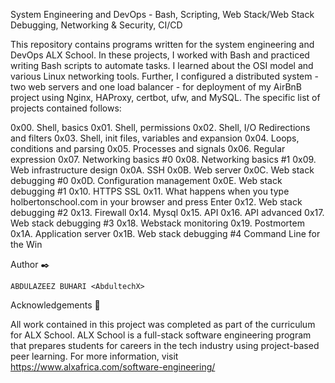 System Engineering and DevOps - Bash, Scripting, Web Stack/Web Stack Debugging, Networking & Security, CI/CD

This repository contains programs written for the system engineering and DevOps ALX School. In these projects, I worked with Bash and practiced writing Bash scripts to automate tasks. I learned about the OSI model and various Linux networking tools. Further, I configured a distributed system - two web servers and one load balancer - for deployment of my AirBnB project using Nginx, HAProxy, certbot, ufw, and MySQL. The specific list of projects contained follows:

0x00. Shell, basics
0x01. Shell, permissions
0x02. Shell, I/O Redirections and filters
0x03. Shell, init files, variables and expansion
0x04. Loops, conditions and parsing
0x05. Processes and signals
0x06. Regular expression
0x07. Networking basics #0
0x08. Networking basics #1
0x09. Web infrastructure design
0x0A. SSH
0x0B. Web server
0x0C. Web stack debugging #0
0x0D. Configuration management
0x0E. Web stack debugging #1
0x10. HTTPS SSL
0x11. What happens when you type holbertonschool.com in your browser and press Enter
0x12. Web stack debugging #2
0x13. Firewall
0x14. Mysql
0x15. API
0x16. API advanced
0x17. Web stack debugging #3
0x18. Webstack monitoring
0x19. Postmortem
0x1A. Application server
0x1B. Web stack debugging #4
Command Line for the Win

Author ✒️

    ABDULAZEEZ BUHARI <AbdultechX>

Acknowledgements 🙏

All work contained in this project was completed as part of the curriculum for ALX School. ALX School is a full-stack software engineering program that prepares students for careers in the tech industry using project-based peer learning. For more information, visit
https://www.alxafrica.com/software-engineering/ 

